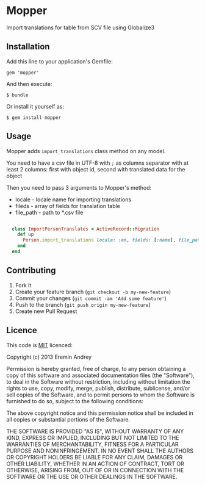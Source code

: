 # Mopper

Import translations for table from SCV file using Globalize3

## Installation

Add this line to your application's Gemfile:

    gem 'mopper'

And then execute:

    $ bundle

Or install it yourself as:

    $ gem install mopper

## Usage

Mopper adds `import_translations` class method on any model.

You need to have a csv file in UTF-8 with `;` as columns separator with at least 2 columns: first with object id, second with translated data for the object

Then you need to pass 3 arguments to Mopper's method:

*  locale - locale name for importing translations
*  fileds - array of fields for translation table
*  file_path - path to *.csv file

```ruby

  class ImportPersonTranslates < ActiveRecord::Migration
    def up
      Person.import_translations locale: :en, fields: [:name], file_path: Rails.root.join('db', 'import', 'import.csv')
    end
  end

```

## Contributing

1. Fork it
2. Create your feature branch (`git checkout -b my-new-feature`)
3. Commit your changes (`git commit -am 'Add some feature'`)
4. Push to the branch (`git push origin my-new-feature`)
5. Create new Pull Request

## Licence

This code is [MIT][mit] licenced:

Copyright (c) 2013 Eremin Andrey

Permission is hereby granted, free of charge, to any person obtaining a copy of this software and associated documentation files (the "Software"), to deal in the Software without restriction, including without limitation the rights to use, copy, modify, merge, publish, distribute, sublicense, and/or sell copies of the Software, and to permit persons to whom the Software is furnished to do so, subject to the following conditions:

The above copyright notice and this permission notice shall be included in all copies or substantial portions of the Software.

THE SOFTWARE IS PROVIDED "AS IS", WITHOUT WARRANTY OF ANY KIND, EXPRESS OR IMPLIED, INCLUDING BUT NOT LIMITED TO THE WARRANTIES OF MERCHANTABILITY, FITNESS FOR A PARTICULAR PURPOSE AND NONINFRINGEMENT. IN NO EVENT SHALL THE AUTHORS OR COPYRIGHT HOLDERS BE LIABLE FOR ANY CLAIM, DAMAGES OR OTHER LIABILITY, WHETHER IN AN ACTION OF CONTRACT, TORT OR OTHERWISE, ARISING FROM, OUT OF OR IN CONNECTION WITH THE SOFTWARE OR THE USE OR OTHER DEALINGS IN THE SOFTWARE.


[mit]: http://www.opensource.org/licenses/mit-license.php
[murmur]: http://en.wikipedia.org/wiki/MurmurHash
[research]: https://panopticlick.eff.org/browser-uniqueness.pdf
